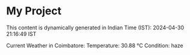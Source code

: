 # My Project

This content is dynamically generated in Indian Time (IST): 2024-04-30 21:16:49 IST


Current Weather in Coimbatore:
Temperature: 30.88 °C
Condition: haze
